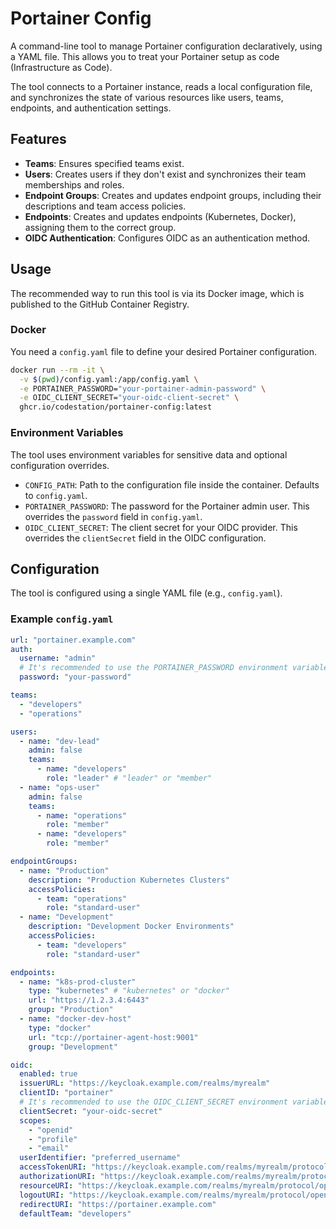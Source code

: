 # Portainer Config

A command-line tool to manage Portainer configuration declaratively, using a YAML file. This allows you to treat your Portainer setup as code (Infrastructure as Code).

The tool connects to a Portainer instance, reads a local configuration file, and synchronizes the state of various resources like users, teams, endpoints, and authentication settings.

## Features

*   **Teams**: Ensures specified teams exist.
*   **Users**: Creates users if they don't exist and synchronizes their team memberships and roles.
*   **Endpoint Groups**: Creates and updates endpoint groups, including their descriptions and team access policies.
*   **Endpoints**: Creates and updates endpoints (Kubernetes, Docker), assigning them to the correct group.
*   **OIDC Authentication**: Configures OIDC as an authentication method.

## Usage

The recommended way to run this tool is via its Docker image, which is published to the GitHub Container Registry.

### Docker

You need a `config.yaml` file to define your desired Portainer configuration.

```bash
docker run --rm -it \
  -v $(pwd)/config.yaml:/app/config.yaml \
  -e PORTAINER_PASSWORD="your-portainer-admin-password" \
  -e OIDC_CLIENT_SECRET="your-oidc-client-secret" \
  ghcr.io/codestation/portainer-config:latest
```

### Environment Variables

The tool uses environment variables for sensitive data and optional configuration overrides.

*   `CONFIG_PATH`: Path to the configuration file inside the container. Defaults to `config.yaml`.
*   `PORTAINER_PASSWORD`: The password for the Portainer admin user. This overrides the `password` field in `config.yaml`.
*   `OIDC_CLIENT_SECRET`: The client secret for your OIDC provider. This overrides the `clientSecret` field in the OIDC configuration.

## Configuration

The tool is configured using a single YAML file (e.g., `config.yaml`).

### Example `config.yaml`

```yaml
url: "portainer.example.com"
auth:
  username: "admin"
  # It's recommended to use the PORTAINER_PASSWORD environment variable instead of setting the password here.
  password: "your-password"

teams:
  - "developers"
  - "operations"

users:
  - name: "dev-lead"
    admin: false
    teams:
      - name: "developers"
        role: "leader" # "leader" or "member"
  - name: "ops-user"
    admin: false
    teams:
      - name: "operations"
        role: "member"
      - name: "developers"
        role: "member"

endpointGroups:
  - name: "Production"
    description: "Production Kubernetes Clusters"
    accessPolicies:
      - team: "operations"
        role: "standard-user"
  - name: "Development"
    description: "Development Docker Environments"
    accessPolicies:
      - team: "developers"
        role: "standard-user"

endpoints:
  - name: "k8s-prod-cluster"
    type: "kubernetes" # "kubernetes" or "docker"
    url: "https://1.2.3.4:6443"
    group: "Production"
  - name: "docker-dev-host"
    type: "docker"
    url: "tcp://portainer-agent-host:9001"
    group: "Development"

oidc:
  enabled: true
  issuerURL: "https://keycloak.example.com/realms/myrealm"
  clientID: "portainer"
  # It's recommended to use the OIDC_CLIENT_SECRET environment variable.
  clientSecret: "your-oidc-secret"
  scopes:
    - "openid"
    - "profile"
    - "email"
  userIdentifier: "preferred_username"
  accessTokenURI: "https://keycloak.example.com/realms/myrealm/protocol/openid-connect/token"
  authorizationURI: "https://keycloak.example.com/realms/myrealm/protocol/openid-connect/auth"
  resourceURI: "https://keycloak.example.com/realms/myrealm/protocol/openid-connect/userinfo"
  logoutURI: "https://keycloak.example.com/realms/myrealm/protocol/openid-connect/logout"
  redirectURI: "https://portainer.example.com"
  defaultTeam: "developers"
```
